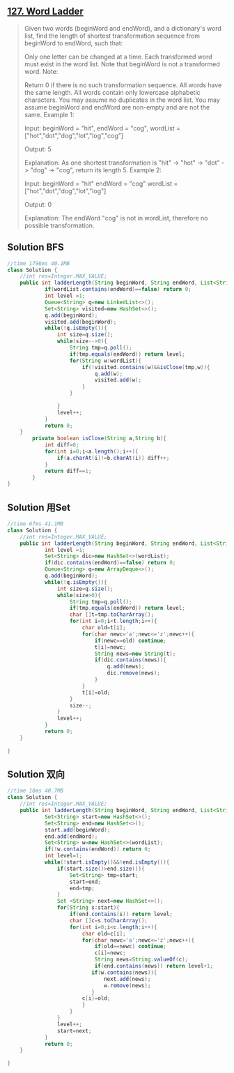## [127. Word Ladder](https://leetcode-cn.com/problems/word-ladder/)

> Given two words (beginWord and endWord), and a dictionary's word list, find the length of shortest transformation sequence from beginWord to endWord, such that:
>
> Only one letter can be changed at a time.
> Each transformed word must exist in the word list. Note that beginWord is not a transformed word.
> Note:
>
> Return 0 if there is no such transformation sequence.
> All words have the same length.
> All words contain only lowercase alphabetic characters.
> You may assume no duplicates in the word list.
> You may assume beginWord and endWord are non-empty and are not the same.
> Example 1:
>
> Input:
> beginWord = "hit",
> endWord = "cog",
> wordList = ["hot","dot","dog","lot","log","cog"]
>
> Output: 5
>
> Explanation: As one shortest transformation is "hit" -> "hot" -> "dot" -> "dog" -> "cog",
> return its length 5.
> Example 2:
>
> Input:
> beginWord = "hit"
> endWord = "cog"
> wordList = ["hot","dot","dog","lot","log"]
>
> Output: 0
>
> Explanation: The endWord "cog" is not in wordList, therefore no possible transformation.

## Solution BFS

```java
//time 1796ms 40.1MB
class Solution {
    //int res=Integer.MAX_VALUE;
    public int ladderLength(String beginWord, String endWord, List<String> wordList) {
            if(wordList.contains(endWord)==false) return 0;
            int level =1;
            Queue<String> q=new LinkedList<>();
            Set<String> visited=new HashSet<>();
            q.add(beginWord);
            visited.add(beginWord);
            while(!q.isEmpty()){
                int size=q.size();
                while(size-->0){
                    String tmp=q.poll();
                    if(tmp.equals(endWord)) return level;
                    for(String w:wordList){
                        if(!visited.contains(w)&&isClose(tmp,w)){
                            q.add(w);
                            visited.add(w);
                        }
                    }
                    
                }
                level++;
            }
            return 0;
    }
        private boolean isClose(String a,String b){
            int diff=0;
            for(int i=0;i<a.length();i++){
                if(a.charAt(i)!=b.charAt(i)) diff++;
            }
            return diff==1;
        }
}
```

## Solution 用Set

```java
//time 67ms 41.1MB
class Solution {
    //int res=Integer.MAX_VALUE;
    public int ladderLength(String beginWord, String endWord, List<String> wordList) {
            int level =1;
            Set<String> dic=new HashSet<>(wordList);
            if(dic.contains(endWord)==false) return 0;
            Queue<String> q=new ArrayDeque<>();
            q.add(beginWord);
            while(!q.isEmpty()){
                int size=q.size();
                while(size>0){
                    String tmp=q.poll();
                    if(tmp.equals(endWord)) return level;
                    char []t=tmp.toCharArray();                    
                    for(int i=0;i<t.length;i++){
                        char old=t[i];
                        for(char newc='a';newc<='z';newc++){
                            if(newc==old) continue;
                            t[i]=newc;
                            String news=new String(t);
                            if(dic.contains(news)){
                                q.add(news);
                                dic.remove(news);
                            }
                        }
                        t[i]=old;
                    }
                    size--;
                }
                level++;
            }
            return 0;
    }
        
}
```

## Solution 双向

```java
//time 18ms 40.7MB
class Solution {
    //int res=Integer.MAX_VALUE;
    public int ladderLength(String beginWord, String endWord, List<String> wordList) {
            Set<String> start=new HashSet<>();
            Set<String> end=new HashSet<>();
            start.add(beginWord);
            end.add(endWord);
            Set<String> w=new HashSet<>(wordList);
            if(!w.contains(endWord)) return 0;
            int level=1;
            while(!start.isEmpty()&&!end.isEmpty()){
                if(start.size()>end.size()){
                    Set<String> tmp=start;
                    start=end;
                    end=tmp;
                }
                Set <String> next=new HashSet<>();
                for(String s:start){
                    if(end.contains(s)) return level;
                    char []c=s.toCharArray();
                    for(int i=0;i<c.length;i++){
                        char old=c[i];
                        for(char newc='a';newc<='z';newc++){
                            if(old==newc) continue;
                            c[i]=newc;
                            String news=String.valueOf(c);
                            if(end.contains(news)) return level+1;
                           if(w.contains(news)){
                               next.add(news);
                               w.remove(news);
                           }
                        c[i]=old;
                        }
                    }
                }
                level++;
                start=next;
            }
            return 0;
    }
        
}
```


